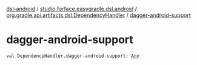 [dsl-android](../../index.md) / [studio.forface.easygradle.dsl.android](../index.md) / [org.gradle.api.artifacts.dsl.DependencyHandler](index.md) / [dagger-android-support](./dagger-android-support.md)

# dagger-android-support

`val DependencyHandler.dagger-android-support: `[`Any`](https://kotlinlang.org/api/latest/jvm/stdlib/kotlin/-any/index.html)